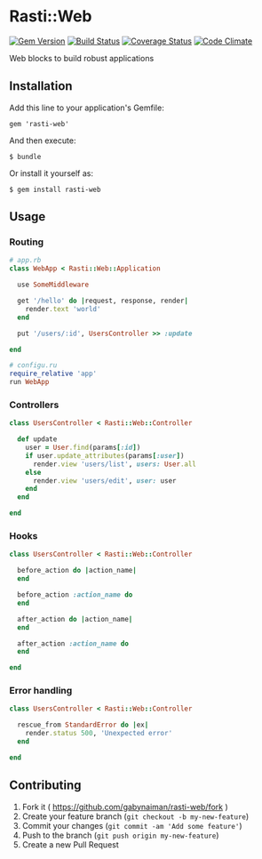 # Rasti::Web

[![Gem Version](https://badge.fury.io/rb/rasti-web.svg)](https://rubygems.org/gems/rasti-web)
[![Build Status](https://travis-ci.org/gabynaiman/rasti-web.svg?branch=master)](https://travis-ci.org/gabynaiman/rasti-web)
[![Coverage Status](https://coveralls.io/repos/gabynaiman/rasti-web/badge.svg?branch=master)](https://coveralls.io/r/gabynaiman/rasti-web?branch=master)
[![Code Climate](https://codeclimate.com/github/gabynaiman/rasti-web.svg)](https://codeclimate.com/github/gabynaiman/rasti-web)

Web blocks to build robust applications

## Installation

Add this line to your application's Gemfile:

    gem 'rasti-web'

And then execute:

    $ bundle

Or install it yourself as:

    $ gem install rasti-web

## Usage

### Routing

```ruby
# app.rb
class WebApp < Rasti::Web::Application

  use SomeMiddleware

  get '/hello' do |request, response, render|
    render.text 'world'
  end

  put '/users/:id', UsersController >> :update

end

# configu.ru
require_relative 'app'
run WebApp
```

### Controllers

```ruby
class UsersController < Rasti::Web::Controller

  def update
    user = User.find(params[:id])
    if user.update_attributes(params[:user])
      render.view 'users/list', users: User.all
    else
      render.view 'users/edit', user: user
    end
  end

end
```

### Hooks

```ruby
class UsersController < Rasti::Web::Controller

  before_action do |action_name|
  end

  before_action :action_name do
  end

  after_action do |action_name|
  end

  after_action :action_name do
  end

end
```

### Error handling

```ruby
class UsersController < Rasti::Web::Controller

  rescue_from StandardError do |ex|
    render.status 500, 'Unexpected error'
  end

end
```

## Contributing

1. Fork it ( https://github.com/gabynaiman/rasti-web/fork )
2. Create your feature branch (`git checkout -b my-new-feature`)
3. Commit your changes (`git commit -am 'Add some feature'`)
4. Push to the branch (`git push origin my-new-feature`)
5. Create a new Pull Request
